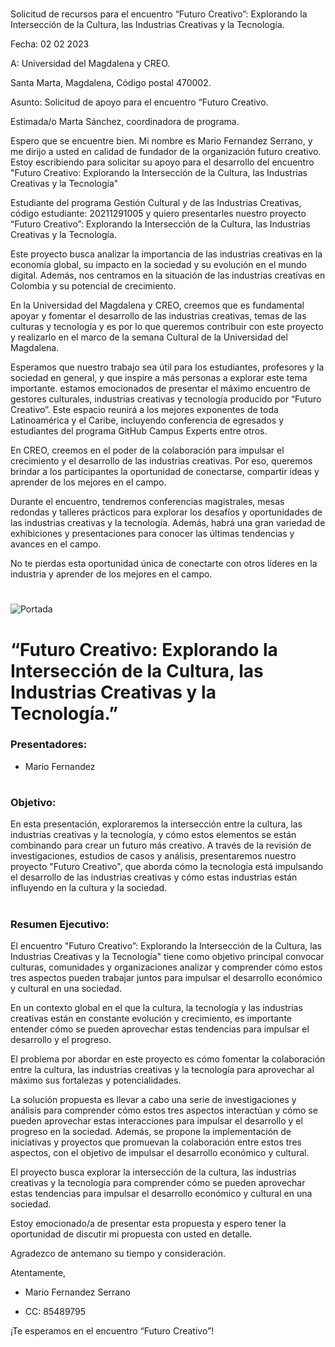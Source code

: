 #
Solicitud de recursos para el encuentro “Futuro Creativo”: Explorando la Intersección de la Cultura, las Industrias Creativas y la Tecnología.

Fecha: 02 02 2023

A: Universidad del Magdalena y CREO. 

Santa Marta, Magdalena, Código postal 470002.

Asunto: Solicitud de apoyo para el encuentro “Futuro Creativo.

Estimada/o Marta Sánchez, coordinadora de programa.

Espero que se encuentre bien. Mi nombre es Mario Fernandez Serrano, y me dirijo a usted en calidad de fundador de la organización futuro creativo. Estoy escribiendo para solicitar su apoyo para el desarrollo del encuentro "Futuro Creativo: Explorando la Intersección de la Cultura, las Industrias Creativas y la Tecnología"

Estudiante del programa Gestión Cultural y de las Industrias Creativas, código estudiante: 20211291005 y quiero presentarles nuestro proyecto “Futuro Creativo”: Explorando la Intersección de la Cultura, las Industrias Creativas y la Tecnología.

Este proyecto busca analizar la importancia de las industrias creativas en la economía global, su impacto en la sociedad y su evolución en el mundo digital.
Además, nos centramos en la situación de las industrias creativas en Colombia y su potencial de crecimiento.

En la Universidad del Magdalena y CREO, creemos que es fundamental apoyar y fomentar el desarrollo de las industrias creativas, temas de las culturas y tecnología y es por lo que queremos contribuir con este proyecto y realizarlo en el marco de la semana Cultural de la Universidad del Magdalena. 

Esperamos que nuestro trabajo sea útil para los estudiantes, profesores y la sociedad en general, y que inspire a más personas a explorar este tema importante.
estamos emocionados de presentar el máximo encuentro de gestores culturales, industrias creativas y tecnología producido por “Futuro Creativo”. 
Este espacio reunirá a los mejores exponentes de toda Latinoamérica y el Caribe, incluyendo conferencia de egresados y estudiantes del programa GitHub Campus Experts entre otros.

En CREO, creemos en el poder de la colaboración para impulsar el crecimiento y el desarrollo de las industrias creativas. Por eso, queremos brindar a los participantes la oportunidad de conectarse, compartir ideas y aprender de los mejores en el campo.

Durante el encuentro, tendremos conferencias magistrales, mesas redondas y talleres prácticos para explorar los desafíos y oportunidades de las industrias creativas y la tecnología. Además, habrá una gran variedad de exhibiciones y presentaciones para conocer las últimas tendencias y avances en el campo.

No te pierdas esta oportunidad única de conectarte con otros líderes en la industria y aprender de los mejores en el campo.
#

![Portada](https://images.unsplash.com/photo-1546603999-24fbcb911bee?ixlib=rb-4.0.3&ixid=MnwxMjA3fDB8MHxwaG90by1wYWdlfHx8fGVufDB8fHx8&auto=format&fit=crop&w=1470&q=80)


# “Futuro Creativo: Explorando la Intersección de la Cultura, las Industrias Creativas y la Tecnología.”

 ### Presentadores:

* Mario Fernandez

#



### Objetivo:

En esta presentación, exploraremos la intersección entre la cultura, las industrias creativas y la tecnología, y cómo estos elementos se están combinando para crear un futuro más creativo. A través de la revisión de investigaciones, estudios de casos y análisis, presentaremos nuestro proyecto "Futuro Creativo", que aborda cómo la tecnología está impulsando el desarrollo de las industrias creativas y cómo estas industrias están influyendo en la cultura y la sociedad.

#


### Resumen Ejecutivo:

El encuentro "Futuro Creativo”: Explorando la Intersección de la Cultura, las Industrias Creativas y la Tecnología" tiene como objetivo principal convocar culturas, comunidades y organizaciones analizar y comprender cómo estos tres aspectos pueden trabajar juntos para impulsar el desarrollo económico y cultural en una sociedad.

En un contexto global en el que la cultura, la tecnología y las industrias creativas están en constante evolución y crecimiento, es importante entender cómo se pueden aprovechar estas tendencias para impulsar el desarrollo y el progreso.

El problema por abordar en este proyecto es cómo fomentar la colaboración entre la cultura, las industrias creativas y la tecnología para aprovechar al máximo sus fortalezas y potencialidades.

La solución propuesta es llevar a cabo una serie de investigaciones y análisis para comprender cómo estos tres aspectos interactúan y cómo se pueden aprovechar estas interacciones para impulsar el desarrollo y el progreso en la sociedad. Además, se propone la implementación de iniciativas y proyectos que promuevan la colaboración entre estos tres aspectos, con el objetivo de impulsar el desarrollo económico y cultural.

El proyecto busca explorar la intersección de la cultura, las industrias creativas y la tecnología para comprender cómo se pueden aprovechar estas tendencias para impulsar el desarrollo económico y cultural en una sociedad.



Estoy emocionado/a de presentar esta propuesta y espero tener la oportunidad de discutir mi propuesta con usted en detalle.




Agradezco de antemano su tiempo y consideración.

Atentamente,

* Mario Fernandez Serrano

* CC: 85489795



¡Te esperamos en el encuentro “Futuro Creativo”!

